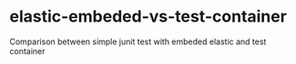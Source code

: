 # elastic-embeded-vs-test-container
Comparison between simple junit test with embeded elastic and test container
